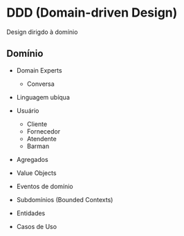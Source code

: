 # DDD (Domain-driven Design)

Design dirigdo à domínio

## Domínio

- Domain Experts

  - Conversa

- Linguagem ubíqua
- Usuário

  - Cliente
  - Fornecedor
  - Atendente
  - Barman

- Agregados
- Value Objects
- Eventos de domínio
- Subdomínios (Bounded Contexts)
- Entidades
- Casos de Uso

#
